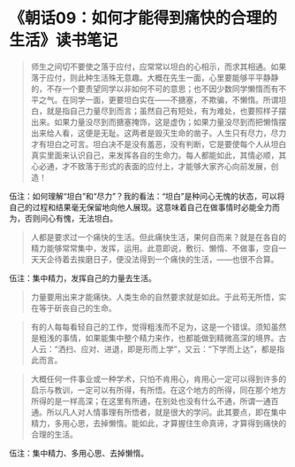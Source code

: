 # 《朝话09：如何才能得到痛快的合理的生活》读书笔记

> 师生之间切不要使之落于应付，应常常以坦白的心相示，而求其相通。如果落于应付，则此种生活殊无意趣。大概在先生一面，心里要能够平平静静的，不存一个要责望同学以非如何不可的意思；也不因少数同学懒惰而有不平之气。在同学一面，更要坦白实在——不搪塞，不欺骗，不懒惰。所谓坦白，就是指自己力量尽到而言；虽然自己有短处，有为难处，也要照样子摆出来。如果力量没尽到而搪塞掩饰，这是虚伪；如果力量没尽到而把懒惰摆出来给人看，这便是无耻。这两者是毁灭生命的凿子。人生只有尽力，尽力才有坦白之可言。坦白决不是没有羞恶，没有判断，它是要使每个人从坦白真实里面来认识自己，来发挥各自的生命力。每人都能如此，其情必顺，其心必通，才不致落于形式的表面的应付上，才能够大家齐心向前发展，创造！

伍注：如何理解“坦白”和“尽力”？我的看法：“坦白”是种问心无愧的状态，可以将自己的过程和结果毫无保留地向他人展现。这意味着自己在做事情时必能全力而为，否则问心有愧，无法坦白。

> 人都是要求过一个痛快的生活。但此痛快生活，果何自而来？就是在各自的精力能够常常集中，发挥，运用。此意即说，敷衍、懒惰、不做事，空自一天天企待着去挨磨日子，便没法得到一个痛快的生活，——也很不合算。

伍注：集中精力，发挥自己的力量去生活。

> 力量要用出来才能痛快。人类生命的自然要求就是如此。于此苟无所悟，实在等于斫丧自己的生命。

> 有的人每每看轻自己的工作，觉得粗浅而不足为，这是一个错误。须知虽然是粗浅的事情，如果能集中整个精力来作，也都能做到精微高深的境界。古人云：“洒扫、应对、进退，即是形而上学”，又云：“下学而上达”，都是指此而言。

> 大概任何一件事业或一种学术，只怕不肯用心，肯用心一定可以得到许多的启示与教训，一定可以有所得，有所悟。在这个地方的所得，同在那个地方所得的是一样高深；在这里有所通，在别处也没有什么不通，所谓一通百通。所以凡人对人情事理有所悟者，就是很大的学问。此其要点，即在集中精力，多用心思，去掉懒惰。能如此，才算握住生命真谛，才算得到痛快的合理的生活。

伍注：集中精力、多用心思、去掉懒惰。
